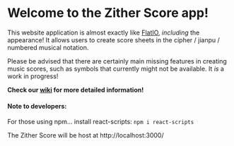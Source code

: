 # Welcome to the Zither Score app!

This website application is almost exactly like [FlatIO](https://flat.io), _including_ the appearance! It allows users to create score sheets in the cipher / jianpu / numbered musical notation.

Please be advised that there are certainly main missing features in creating music scores, such as symbols that currently might not be available. It _is_ a work in progress! 

**Check our [wiki](https://github.com/leahmezacs/zither-score/wiki) for more detailed information!**

#### Note to developers:
For those using npm... install react-scripts: `npm i react-scripts`

The Zither Score will be host at http://localhost:3000/
